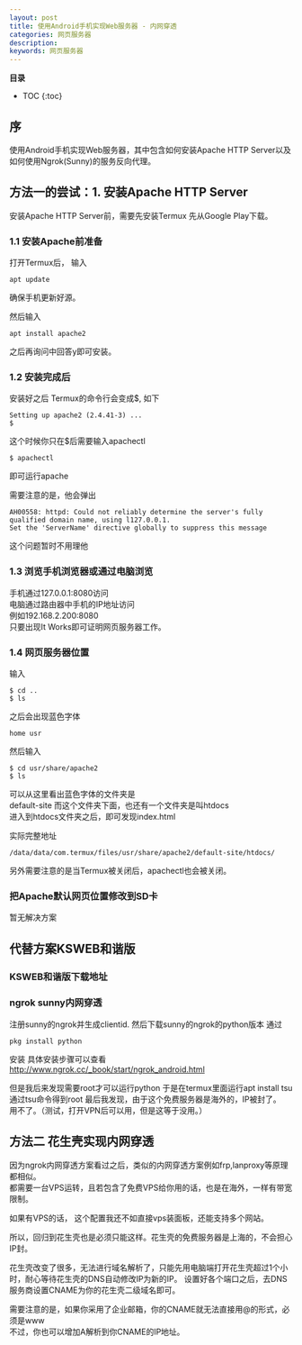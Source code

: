 ```yaml
---
layout: post
title: 使用Android手机实现Web服务器 - 内网穿透
categories: 网页服务器
description: 
keywords: 网页服务器
---
```



**目录**

* TOC
{:toc}

## 序
使用Android手机实现Web服务器，其中包含如何安装Apache HTTP Server以及如何使用Ngrok(Sunny)的服务反向代理。

##  方法一的尝试：1. 安装Apache HTTP Server
安装Apache HTTP Server前，需要先安装Termux
先从Google Play下载。


### 1.1 安装Apache前准备
打开Termux后，
输入
```
apt update
```
确保手机更新好源。  

然后输入
```
apt install apache2
```
之后再询问中回答y即可安装。

### 1.2 安装完成后
安装好之后
Termux的命令行会变成$, 如下
```
Setting up apache2 (2.4.41-3) ...
$
```  

这个时候你只在$后需要输入apachectl
```
$ apachectl
```
即可运行apache

需要注意的是，他会弹出
```
AH00558: httpd: Could not reliably determine the server's fully qualified domain name, using l127.0.0.1. 
Set the 'ServerName' directive globally to suppress this message
```
这个问题暂时不用理他

### 1.3 浏览手机浏览器或通过电脑浏览
手机通过127.0.0.1:8080访问  
电脑通过路由器中手机的IP地址访问  
例如192.168.2.200:8080  
只要出现It Works即可证明网页服务器工作。


### 1.4 网页服务器位置
输入
```
$ cd ..
$ ls
```
之后会出现蓝色字体  
```
home usr
```
然后输入
```
$ cd usr/share/apache2
$ ls
```
可以从这里看出蓝色字体的文件夹是  
default-site
而这个文件夹下面，也还有一个文件夹是叫htdocs  
进入到htdocs文件夹之后，即可发现index.html  

实际完整地址
```
/data/data/com.termux/files/usr/share/apache2/default-site/htdocs/
```
另外需要注意的是当Termux被关闭后，apachectl也会被关闭。

### 把Apache默认网页位置修改到SD卡
暂无解决方案

## 代替方案KSWEB和谐版

### KSWEB和谐版下载地址


### ngrok sunny内网穿透
注册sunny的ngrok并生成clientid.
然后下载sunny的ngrok的python版本
通过
```
pkg install python
```
安装
具体安装步骤可以查看
http://www.ngrok.cc/_book/start/ngrok_android.html  

但是我后来发现需要root才可以运行python
于是在termux里面运行apt install tsu
通过tsu命令得到root
最后我发现，由于这个免费服务器是海外的，IP被封了。  
用不了。（测试，打开VPN后可以用，但是这等于没用。）

## 方法二 花生壳实现内网穿透
因为ngrok内网穿透方案看过之后，类似的内网穿透方案例如frp,lanproxy等原理都相似。  
都需要一台VPS运转，且若包含了免费VPS给你用的话，也是在海外，一样有带宽限制。  

如果有VPS的话， 这个配置我还不如直接vps装面板，还能支持多个网站。  
  
所以，回归到花生壳也是必须只能这样。花生壳的免费服务器是上海的，不会担心IP封。 

花生壳改变了很多，无法进行域名解析了，只能先用电脑端打开花生壳超过1个小时，耐心等待花生壳的DNS自动修改IP为新的IP。
设置好各个端口之后，去DNS服务商设置CNAME为你的花生壳二级域名即可。  
  
需要注意的是，如果你采用了企业邮箱，你的CNAME就无法直接用@的形式，必须是www  
不过，你也可以增加A解析到你CNAME的IP地址。  





